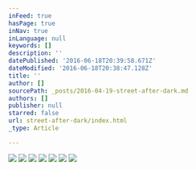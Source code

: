 ```yaml
---
inFeed: true
hasPage: true
inNav: true
inLanguage: null
keywords: []
description: ''
datePublished: '2016-06-18T20:39:58.671Z'
dateModified: '2016-06-18T20:38:47.128Z'
title: ''
author: []
sourcePath: _posts/2016-04-19-street-after-dark.md
authors: []
publisher: null
starred: false
url: street-after-dark/index.html
_type: Article

---
```

![](https://the-grid-user-content.s3-us-west-2.amazonaws.com/b0d595bc-bd8e-4b24-ba4a-74d36809d7de.jpg)
![](https://the-grid-user-content.s3-us-west-2.amazonaws.com/b17380b7-35dd-42e3-8191-cda17b12499f.jpg)
![](https://the-grid-user-content.s3-us-west-2.amazonaws.com/59d8185b-c9dc-497a-86e9-3192c983c421.jpg)
![](https://the-grid-user-content.s3-us-west-2.amazonaws.com/4433dba0-da41-48e7-9411-9d4c69d9e81e.jpg)
![](https://the-grid-user-content.s3-us-west-2.amazonaws.com/a0f2793e-7cfe-44dd-9d63-4af02a044341.jpg)
![](https://the-grid-user-content.s3-us-west-2.amazonaws.com/da5002a2-53a6-4589-b2eb-9ff512edfeae.jpg)
![](https://the-grid-user-content.s3-us-west-2.amazonaws.com/91f1fa23-587c-4a77-896f-129a5f3608c4.jpg)